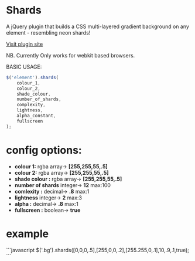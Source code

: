 Shards
======

A jQuery plugin that builds a CSS multi-layered gradient background on any element - resembling neon shards!

<a href='http://bite-software.co.uk/shards'>Visit plugin site</a>

NB. Currently Only works for webkit based browsers.

BASIC USAGE:
```javascript
$('element').shards(
	colour_1, 
	colour_2, 
	shade_colour, 
	number_of_shards, 
	complexity, 
	lightness, 
	alpha_constant, 
	fullscreen
);
```
<h1>config options:</h1>
<ul>
<li><b>colour 1:</b> rgba array-> <b>[255,255,55,.5]</b></li>
<li><b>colour 2:</b> rgba array-> <b>[255,255,55,.5]</b></li>
<li><b>shade colour :</b> rgba array-> <b>[255,255,55,.5]</b></li>
<li><b>number of shards</b> integer-> <b>12</b> max:100</li>
<li><b>comlexity :</b> decimal-> <b>.8</b> max:1</li>
<li><b>lightness</b> integer-> <b>2</b> max:3</li>
<li><b>alpha :</b> decimal-> <b>.8</b> max:1</li>
<li><b>fullscreen :</b> boolean-> <b>true</b></li>
</ul>
<h1>example</h1>
```javascript
$('.bg').shards([0,0,0,.5],[255,0,0,.2],[255.255,0,.1],10,.9,.1,true);
```

